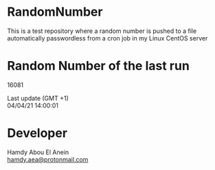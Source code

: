 # RandomNumber    
This is a test repository where a random number is pushed to a file automatically passwordless from a cron job in my Linux CentOS server    
# Random Number of the last run   
16081
      
Last update (GMT +1)    
04/04/21 14:00:01
# Developer    
Hamdy Abou El Anein   
hamdy.aea@protonmail.com

